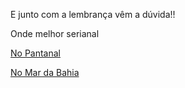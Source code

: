 E junto com a lembrança vêm a dúvida!!

Onde melhor serianal

[No Pantanal](pantanal/na_canoa.md)

[No Mar da Bahia](no_mar_da_bahia.md)
